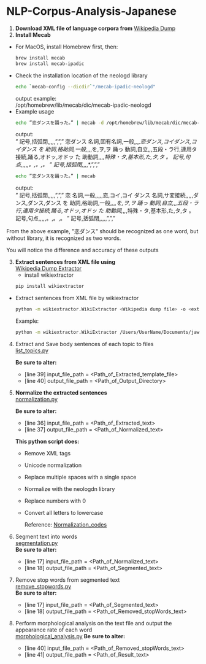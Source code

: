 # NLP-Corpus-Analysis-Japanese

1. **Download XML file of language corpora from** [Wikipedia Dump](https://dumps.wikimedia.org/jawiki/)
2. **Install Mecab**
- For MacOS, install Homebrew first, then:
   ```bash
   brew install mecab
   brew install mecab-ipadic
   ```
- Check the installation location of the neologd library
  ```bash
  echo `mecab-config --dicdir`"/mecab-ipadic-neologd"
  ```
  output example:  
  /opt/homebrew/lib/mecab/dic/mecab-ipadic-neologd  
- Example usage
  ```bash
  echo ”恋ダンスを踊った。” | mecab -d /opt/homebrew/lib/mecab/dic/mecab-ipadic-neologd
  ```
  output:  
    ”	記号,括弧閉,*,*,*,*,”,”,”
    恋ダンス	名詞,固有名詞,一般,*,*,*,恋ダンス,コイダンス,コイダンス
    を	助詞,格助詞,一般,*,*,*,を,ヲ,ヲ
    踊っ	動詞,自立,*,*,五段・ラ行,連用タ接続,踊る,オドッ,オドッ
    た	助動詞,*,*,*,特殊・タ,基本形,た,タ,タ
    。	記号,句点,*,*,*,*,。,。,。
    ”	記号,括弧閉,*,*,*,*,”,”,” 
  ```bash
  echo ”恋ダンスを踊った。” | mecab
  ```
  output:  
    ”	記号,括弧閉,*,*,*,*,”,”,”
    恋	名詞,一般,*,*,*,*,恋,コイ,コイ
    ダンス	名詞,サ変接続,*,*,*,*,ダンス,ダンス,ダンス
    を	助詞,格助詞,一般,*,*,*,を,ヲ,ヲ
    踊っ	動詞,自立,*,*,五段・ラ行,連用タ接続,踊る,オドッ,オドッ
    た	助動詞,*,*,*,特殊・タ,基本形,た,タ,タ
    。	記号,句点,*,*,*,*,。,。,。
    ”	記号,括弧閉,*,*,*,*,”,”,”

From the above example, "恋ダンス" should be recognized as one word, but without library, it is recognized as two words.
  
 You will notice the difference and accuracy of these outputs  

3. **Extract sentences from XML file using**  
[Wikipedia Dump Extractor](https://github.com/attardi/wikiextractor)  
   - install wikiextractor
    ```bash
    pip install wikiextractor
    ```

  - Extract sentences from XML file by wikiextractor
    ```bash
    python -m wikiextractor.WikiExtractor <Wikipedia dump file> -o <extracted template file>
    ```
    Example: 
    ```bash
    python -m wikiextractor.WikiExtractor /Users/UserName/Documents/jawiki-20240220-pages-articles-multistream.xml -o extracted_sentences
    ```
4. Extract and Save body sentences of each topic to files  
[list_topics.py](https://github.com/hei8san/NLP-Corpus-Analysis-Japanese/blob/main/list_topics.py)  

    **Be sure to alter:**
    - [line 39] input_file_path =
    <Path_of_Extracted_template_file>  
    - [line 40] output_file_path = <Path_of_Output_Directory>

5. **Normalize the extracted sentences**  
    [normalization.py](https://github.com/hei8san/NLP-Corpus-Analysis-Japanese/blob/main/normalization.py)  

    **Be sure to alter:**
    - [line 36] input_file_path = <Path_of_Extracted_text>
    - [line 37] output_file_path = <Path_of_Normalized_text>
  
    **This python script does:** 
    - Remove XML tags
    - Unicode normalization
    - Replace multiple spaces with a single space
    - Normalize with the neologdn library
    - Replace numbers with 0
    - Convert all letters to lowercase

        Reference:
        [Normalization_codes](https://github.com/Hironsan/natural-language-preprocessings/blob/master/preprocessings/ja/normalization.py)

6. Segment text into words  
  [segmentation.py](https://github.com/hei8san/NLP-Corpus-Analysis-Japanese/blob/main/segmentation.py)  
    **Be sure to alter:**
    - [line 17] input_file_path = <Path_of_Normalized_text>
    - [line 18] output_file_path = <Path_of_Segmented_text>

7. Remove stop words from segmented text  
[remove_stopwords.py](https://github.com/hei8san/NLP-Corpus-Analysis-Japanese/blob/main/remove_stopwords.py)  
    **Be sure to alter:**
    - [line 17] input_file_path = <Path_of_Segmented_text>
    - [line 18] output_file_path = <Path_of_Removed_stopWords_text>


8. Perform morphological analysis on the text file and output the appearance rate of each word  
[morphological_analysis.py](https://github.com/hei8san/NLP-Corpus-Analysis-Japanese/blob/main/morphological_analysis.py)
    **Be sure to alter:**
    - [line 40] input_file_path = <Path_of_Removed_stopWords_text>
    - [line 41] output_file_path = <Path_of_Result_text>
